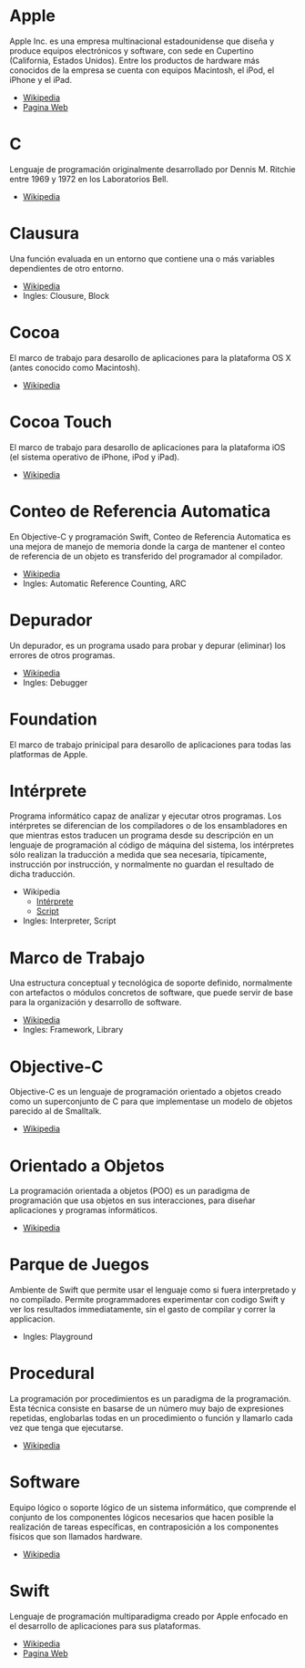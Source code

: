 # Apple
Apple Inc. es una empresa multinacional estadounidense que diseña y produce equipos electrónicos y software, con sede en Cupertino (California, Estados Unidos). Entre los productos de hardware más conocidos de la empresa se cuenta con equipos Macintosh, el iPod, el iPhone y el iPad.

- [Wikipedia](https://es.wikipedia.org/wiki/Apple)
- [Pagina Web](www.appple.com)

# C
Lenguaje de programación originalmente desarrollado por Dennis M. Ritchie entre 1969 y 1972 en los Laboratorios Bell.

- [Wikipedia](https://es.wikipedia.org/wiki/C_(lenguaje_de_programación))

# Clausura
Una función evaluada en un entorno que contiene una o más variables dependientes de otro entorno.

- [Wikipedia](https://es.wikipedia.org/wiki/Clausura_(informática))
- Ingles: Clousure, Block

# Cocoa
El marco de trabajo para desarollo de aplicaciones para la plataforma OS X (antes conocido como Macintosh).

- [Wikipedia](https://es.wikipedia.org/wiki/Cocoa_(informática))

# Cocoa Touch
El marco de trabajo para desarollo de aplicaciones para la plataforma iOS (el sistema operativo de iPhone, iPod y iPad).

- [Wikipedia](https://es.wikipedia.org/wiki/Cocoa_Touch)

# Conteo de Referencia Automatica
En Objective-C y programación Swift, Conteo de Referencia Automatica es una mejora de manejo de memoria donde la carga de mantener el conteo de referencia de un objeto es transferido del programador al compilador.

- [Wikipedia](https://es.wikipedia.org/wiki/Contabilidad_de_Referencia_Automatica)
- Ingles: Automatic Reference Counting, ARC

# Depurador
Un depurador, es un programa usado para probar y depurar (eliminar) los errores de otros programas.

- [Wikipedia](https://es.wikipedia.org/wiki/Depurador)
- Ingles: Debugger

# Foundation
El marco de trabajo prinicipal para desarollo de aplicaciones para todas las platformas de Apple.

# Intérprete
Programa informático capaz de analizar y ejecutar otros programas. Los intérpretes se diferencian de los compiladores o de los ensambladores en que mientras estos traducen un programa desde su descripción en un lenguaje de programación al código de máquina del sistema, los intérpretes sólo realizan la traducción a medida que sea necesaria, típicamente, instrucción por instrucción, y normalmente no guardan el resultado de dicha traducción.

- Wikipedia
	- [Intérprete](https://es.wikipedia.org/wiki/Intérprete_(informática))
	- [Script](https://es.wikipedia.org/wiki/Script)
- Ingles: Interpreter, Script

# Marco de Trabajo
Una estructura conceptual y tecnológica de soporte definido, normalmente con artefactos o módulos concretos de software, que puede servir de base para la organización y desarrollo de software.

- [Wikipedia](https://es.wikipedia.org/wiki/Framework)
- Ingles: Framework, Library

# Objective-C
Objective-C es un lenguaje de programación orientado a objetos creado como un superconjunto de C para que implementase un modelo de objetos parecido al de Smalltalk.

- [Wikipedia](https://es.wikipedia.org/wiki/Objective-C)

# Orientado a Objetos
La programación orientada a objetos (POO) es un paradigma de programación que usa objetos en sus interacciones, para diseñar aplicaciones y programas informáticos.

- [Wikipedia](https://es.wikipedia.org/wiki/Programación_orientada_a_objetos)

# Parque de Juegos
Ambiente de Swift que permite usar el lenguaje como si fuera interpretado y no compilado. Permite programmadores experimentar con codigo Swift y ver los resultados immediatamente, sin el gasto de compilar y correr la applicacion.

- Ingles: Playground

# Procedural
La programación por procedimientos es un paradigma de la programación. Esta técnica consiste en basarse de un número muy bajo de expresiones repetidas, englobarlas todas en un procedimiento o función y llamarlo cada vez que tenga que ejecutarse.

- [Wikipedia](https://es.wikipedia.org/wiki/Programación_por_procedimientos)

# Software
Equipo lógico o soporte lógico de un sistema informático, que comprende el conjunto de los componentes lógicos necesarios que hacen posible la realización de tareas específicas, en contraposición a los componentes físicos que son llamados hardware.

- [Wikipedia](https://es.wikipedia.org/wiki/Software)

# Swift
Lenguaje de programación multiparadigma creado por Apple enfocado en el desarrollo de aplicaciones para sus plataformas.

- [Wikipedia](https://es.wikipedia.org/wiki/Swift_(lenguaje_de_programación))
- [Pagina Web](www.swift.org)

